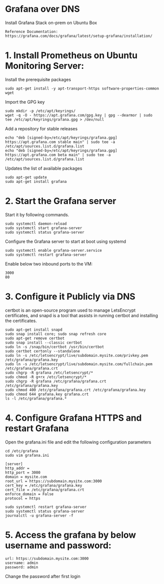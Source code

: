 # Grafana over DNS  
Install Grafana Stack on-prem on Ubuntu Box  

    Reference Documentation: https://grafana.com/docs/grafana/latest/setup-grafana/installation/

# 1. Install Prometheus on Ubuntu Monitoring Server:  
Install the prerequisite packages 

    sudo apt-get install -y apt-transport-https software-properties-common wget

Import the GPG key 

    sudo mkdir -p /etc/apt/keyrings/
    wget -q -O - https://apt.grafana.com/gpg.key | gpg --dearmor | sudo tee /etc/apt/keyrings/grafana.gpg > /dev/null

Add a repository for stable releases 

    echo "deb [signed-by=/etc/apt/keyrings/grafana.gpg] https://apt.grafana.com stable main" | sudo tee -a /etc/apt/sources.list.d/grafana.list
    echo "deb [signed-by=/etc/apt/keyrings/grafana.gpg] https://apt.grafana.com beta main" | sudo tee -a /etc/apt/sources.list.d/grafana.list

Updates the list of available packages 

    sudo apt-get update
    sudo apt-get install grafana

# 2. Start the Grafana server 
Start it by following  commands.

    sudo systemctl daemon-reload
    sudo systemctl start grafana-server
    sudo systemctl status grafana-server

Configure the Grafana server to start at boot using systemd

    sudo systemctl enable grafana-server.service
    sudo systemctl restart grafana-server

Enable below two inbound ports to the VM: 

    3000
    80

# 3. Configure it Publicly via DNS 
certbot is an open-source program used to manage LetsEncrypt certificates, and snapd is a tool that assists in running certbot and installing the certificates. 

    sudo apt-get install snapd
    sudo snap install core; sudo snap refresh core
    sudo apt-get remove certbot
    sudo snap install --classic certbot
    sudo ln -s /snap/bin/certbot /usr/bin/certbot
    sudo certbot certonly --standalone
    sudo ln -s /etc/letsencrypt/live/subdomain.mysite.com/privkey.pem /etc/grafana/grafana.key
    sudo ln -s /etc/letsencrypt/live/subdomain.mysite.com/fullchain.pem /etc/grafana/grafana.crt
    sudo chgrp -R grafana /etc/letsencrypt/*
    sudo chmod -R g+rx /etc/letsencrypt/*
    sudo chgrp -R grafana /etc/grafana/grafana.crt /etc/grafana/grafana.key
    sudo chmod 400 /etc/grafana/grafana.crt /etc/grafana/grafana.key
    sudo chmod 644 grafana.key grafana.crt
    ls -l /etc/grafana/grafana.*

# 4. Configure Grafana HTTPS and restart Grafana 

Open the grafana.ini file and edit the following configuration parameters 

    cd /etc/grafana
    sudo vim grafana.ini

    [server]
    http_addr =
    http_port = 3000
    domain = mysite.com
    root_url = https://subdomain.mysite.com:3000
    cert_key = /etc/grafana/grafana.key
    cert_file = /etc/grafana/grafana.crt
    enforce_domain = False
    protocol = https

    sudo systemctl restart grafana-server
    sudo systemctl status grafana-server
    journalctl -u grafana-server -f

# 5. Access the grafana by below username and password:  

    url: https://subdomain.mysite.com:3000
    username: admin
    password: admin

Change the password after first login
